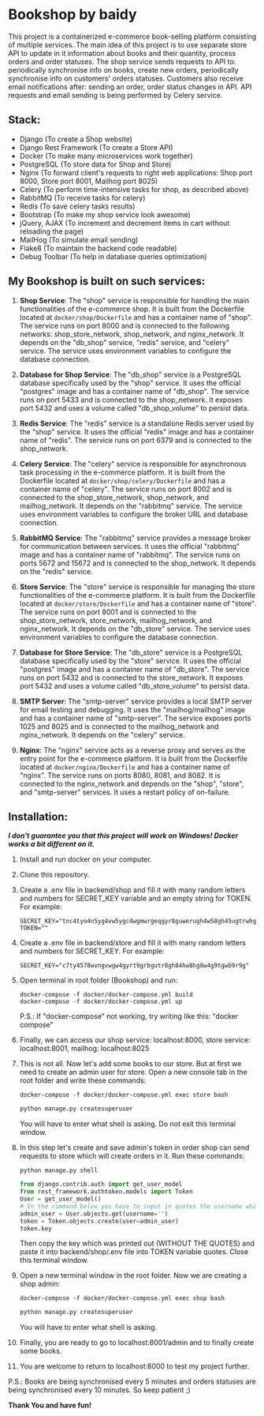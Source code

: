 # Bookshop by baidy

This project is a containerized e-commerce book-selling platform consisting of multiple services.
The main idea of this project is to use separate store API to update in it information about books and their quantity, process orders and order statuses.
The shop service sends requests to API to: periodically synchronise info on books, create new orders, periodically synchronise info on customers' orders statuses.
Customers also receive email notifications after: sending an order, order status changes in API.
API requests and email sending is being performed by Celery service.

## Stack:

- Django (To create a Shop website)
- Django Rest Framework (To create a Store API)
- Docker (To make many microservices work together)
- PostgreSQL (To store data for Shop and Store)
- Nginx (To forward client's requests to right web applications: Shop port 8000, Store port 8001, Mailhog port 8025)
- Celery (To perform time-intensive tasks for shop, as described above)
- RabbitMQ (To receive tasks for celery)
- Redis (To save celery tasks results)
- Bootstrap (To make my shop service look awesome)
- jQuery, AJAX (To increment and decrement items in cart without reloading the page)
- MailHog (To simulate email sending)
- Flake8 (To maintain the backend code readable)
- Debug Toolbar (To help in database queries optimization)

## My Bookshop is built on such services:

1. **Shop Service**: The "shop" service is responsible for handling the main functionalities of the e-commerce shop. It is built from the Dockerfile located at `docker/shop/Dockerfile` and has a container name of "shop". The service runs on port 8000 and is connected to the following networks: shop_store_network, shop_network, and nginx_network. It depends on the "db_shop" service, "redis" service, and "celery" service. The service uses environment variables to configure the database connection.

2. **Database for Shop Service**: The "db_shop" service is a PostgreSQL database specifically used by the "shop" service. It uses the official "postgres" image and has a container name of "db_shop". The service runs on port 5433 and is connected to the shop_network. It exposes port 5432 and uses a volume called "db_shop_volume" to persist data.

3. **Redis Service**: The "redis" service is a standalone Redis server used by the "shop" service. It uses the official "redis" image and has a container name of "redis". The service runs on port 6379 and is connected to the shop_network.

4. **Celery Service**: The "celery" service is responsible for asynchronous task processing in the e-commerce platform. It is built from the Dockerfile located at `docker/shop/celery/Dockerfile` and has a container name of "celery". The service runs on port 8002 and is connected to the shop_store_network, shop_network, and mailhog_network. It depends on the "rabbitmq" service. The service uses environment variables to configure the broker URL and database connection.

5. **RabbitMQ Service**: The "rabbitmq" service provides a message broker for communication between services. It uses the official "rabbitmq" image and has a container name of "rabbitmq". The service runs on ports 5672 and 15672 and is connected to the shop_network. It depends on the "redis" service.

6. **Store Service**: The "store" service is responsible for managing the store functionalities of the e-commerce platform. It is built from the Dockerfile located at `docker/store/Dockerfile` and has a container name of "store". The service runs on port 8001 and is connected to the shop_store_network, store_network, mailhog_network, and nginx_network. It depends on the "db_store" service. The service uses environment variables to configure the database connection.

7. **Database for Store Service**: The "db_store" service is a PostgreSQL database specifically used by the "store" service. It uses the official "postgres" image and has a container name of "db_store". The service runs on port 5432 and is connected to the store_network. It exposes port 5432 and uses a volume called "db_store_volume" to persist data.

8. **SMTP Server**: The "smtp-server" service provides a local SMTP server for email testing and debugging. It uses the "mailhog/mailhog" image and has a container name of "smtp-server". The service exposes ports 1025 and 8025 and is connected to the mailhog_network and nginx_network. It depends on the "celery" service.

9. **Nginx**: The "nginx" service acts as a reverse proxy and serves as the entry point for the e-commerce platform. It is built from the Dockerfile located at `docker/nginx/Dockerfile` and has a container name of "nginx". The service runs on ports 8080, 8081, and 8082. It is connected to the nginx_network and depends on the "shop", "store", and "smtp-server" services. It uses a restart policy of on-failure.

## Installation:

___I don't guarantee you that this project will work on Windows! Docker works a bit different on it.___

1. Install and run docker on your computer.
2. Clone this repository.
3. Create a .env file in backend/shop and fill it with many random letters and numbers for SECRET_KEY variable and an empty string for TOKEN. For example:
   ```.env
   SECRET_KEY="tnc4tyo4n5yg4vw5ygc4wgmwrgeqgyr8guwerugh4w58gh45ugtrwhg"
   TOKEN=""
   ```
4. Create a .env file in backend/store and fill it with many random letters and numbers for SECRET_KEY. For example:
   ```.env
   SECRET_KEY="c7ty4578wvngvwgw4gyrt9grbgutr8gh84hw8hg8w4g9tgwb9r9g"
   ```
5. Open terminal in root folder (Bookshop) and run:
   ```shell
   docker-compose -f docker/docker-compose.yml build
   docker-compose -f docker/docker-compose.yml up
   ```
   P.S.: If "docker-compose" not working, try writing like this: "docker compose"

6. Finally, we can access our shop service: localhost:8000, store service: localhost:8001, mailhog: localhost:8025
7. This is not all. Now let's add some books to our store. But at first we need to create an admin user for store. Open a new console tab in the root folder and write these commands:
    ```shell
   docker-compose -f docker/docker-compose.yml exec store bash
   ```
   ```python
   python manage.py createsuperuser
   ```
   You will have to enter what shell is asking. Do not exit this terminal window.
8. In this step let's create and save admin's token in order shop can send requests to store which will create orders in it. Run these commands:
   ```shell
   python manage.py shell
   ```
   ```python
   from django.contrib.auth import get_user_model
   from rest_framework.authtoken.models import Token
   User = get_user_model()
   # In the command below you have to input in quotes the username which you have created for admin user
   admin_user = User.objects.get(username='')
   token = Token.objects.create(user=admin_user)
   token.key
   ```
   Then copy the key which was printed out (WITHOUT THE QUOTES) and paste it into backend/shop/.env file into TOKEN variable quotes. Close this terminal window.
9. Open a new terminal window in the root folder. Now we are creating a shop admin:
    ```shell
   docker-compose -f docker/docker-compose.yml exec shop bash
   ```
   ```python
   python manage.py createsuperuser
   ```
   You will have to enter what shell is asking.
10. Finally, you are ready to go to localhost:8001/admin and to finally create some books.
11. You are welcome to return to localhost:8000 to test my project further.

P.S.: Books are being synchronised every 5 minutes and orders statuses are being synchronised every 10 minutes. So keep patient ;)

__Thank You and have fun!__